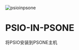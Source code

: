 ![psioinpsone](https://github.com/tzmwx/PSIO-IN-PSONE/assets/129564095/f401c252-e764-486a-9282-65ba0b8700ba)
# PSIO-IN-PSONE
将PSIO安装到PSONE主机
